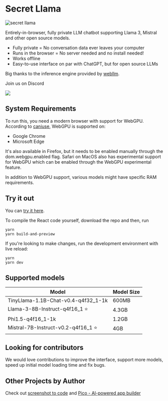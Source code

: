 # Secret Llama

![secret llama](https://github.com/abi/secret-llama/assets/23818/0bf43a95-4fe5-4c53-87bc-b558e5c4968f)

Entirely-in-browser, fully private LLM chatbot supporting Llama 3, Mistral and other open source models. 

- Fully private = No conversation data ever leaves your computer
- Runs in the browser = No server needed and no install needed!
- Works offline
- Easy-to-use interface on par with ChatGPT, but for open source LLMs

Big thanks to the inference engine provided by [webllm](https://github.com/mlc-ai/web-llm).

Join us on Discord

[![](https://dcbadge.vercel.app/api/server/nDjadD9U)](https://discord.gg/nDjadD9U)


## System Requirements

To run this, you need a modern browser with support for WebGPU. According to [caniuse](https://caniuse.com/?search=WebGPU), WebGPU is supported on:

- Google Chrome
- Microsoft Edge

It's also available in Firefox, but it needs to be enabled manually through the dom.webgpu.enabled flag. Safari on MacOS also has experimental support for WebGPU which can be enabled through the WebGPU experimental feature. 

In addition to WebGPU support, various models might have specific RAM requirements.

## Try it out

You can [try it here](https://secretllama.com).

To compile the React code yourself, download the repo and then, run

```
yarn
yarn build-and-preview
```

If you're looking to make changes, run the development environment with live reload:

```
yarn
yarn dev
```

## Supported models

| Model                     | Model Size |
|---------------------------|------------|
| TinyLlama-1.1B-Chat-v0.4-q4f32_1-1k | 600MB      |
| Llama-3-8B-Instruct-q4f16_1 ⭐         | 4.3GB      |
| Phi1.5-q4f16_1-1k                   | 1.2GB        |
| Mistral-7B-Instruct-v0.2-q4f16_1 ⭐    | 4GB        |


## Looking for contributors

We would love contributions to improve the interface, support more models, speed up initial model loading time and fix bugs.

## Other Projects by Author

Check out [screenshot to code](https://github.com/abi/screenshot-to-code) and [Pico - AI-powered app builder](https://picoapps.xyz)
